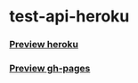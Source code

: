 # test-api-heroku
### [Preview heroku](https://test-api-maksymenko-m-a.herokuapp.com/)


### [Preview gh-pages](https://onefun1.github.io/test-api-heroku/)
